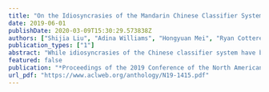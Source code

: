 ```yaml
---
title: "On the Idiosyncrasies of the Mandarin Chinese Classifier System"
date: 2019-06-01
publishDate: 2020-03-09T15:30:29.573838Z
authors: ["Shijia Liu", "Adina Williams", "Hongyuan Mei", "Ryan Cotterell"]
publication_types: ["1"]
abstract: "While idiosyncrasies of the Chinese classifier system have been a richly studied topic among linguists (Adams and Conklin, 1973; Erbaugh, 1986; Lakoff, 1986), not much work has been done to quantify them with statistical methods. In this paper, we introduce an information-theoretic approach to measuring idiosyncrasy; we examine how much the uncertainty in Mandarin Chinese classifiers can be reduced by knowing semantic information about the nouns that the classifiers modify. Using the empirical distribution of classifiers from the parsed Chinese Gigaword corpus (Graff et al., 2005), we compute the mutual information (in bits) between the distribution over classifiers and distributions over other linguistic quantities. We investigate whether semantic classes of nouns and adjectives differ in how much they reduce uncertainty in classifier choice, and find that it is not fully idiosyncratic; while there are no obvious trends for the majority of semantic classes, shape nouns reduce uncertainty in classifier choice the most."
featured: false
publication: "*Proceedings of the 2019 Conference of the North American Chapter of the Association for Computational Linguistics: Human Language Technologies*"
url_pdf: "https://www.aclweb.org/anthology/N19-1415.pdf"
---
```


